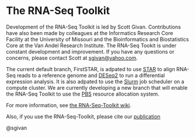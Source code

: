 # The RNA-Seq Toolkit #

Development of the RNA-Seq Toolkit is led by Scott Givan. Contributions have also been made by colleagues at the Informatics Research Core Facility at the University of Missouri and the Bioinformatics and Biostatistics Core at the Van Andel Research Institute.
The RNA-Seq Tookit is under constant development and improvement. If you have any questions or concerns, please contact Scott at sgivan@yahoo.com.

The current default branch, FirstSTAR, is adpated to use [STAR](https://github.com/alexdobin/STAR) to align RNA-Seq reads to a reference genome and [DESeq2](https://www.bioconductor.org/packages/devel/bioc/vignettes/DESeq2/inst/doc/DESeq2.html) to run a differential expression analysis. It is also adpated to use the [Slurm](https://slurm.schedmd.com/) job scheduler on a compute cluster. We are currently developing a new branch that will enable the RNA-Seq Toolkit to use the [PBS](https://www.pbsworks.com/) resource allocation system.

For more information, see [the RNA-Seq-Toolkit wiki](https://github.com/sgivan/RNA-Seq-Toolkit/wiki/0.-How-to-Use-the-RNA-Seq-Toolkit).

Also, if you use the RNA-Seq-Toolkit, please cite our [publication](http://www.springerlink.com/content/mu65310036466275/)

@sgivan

